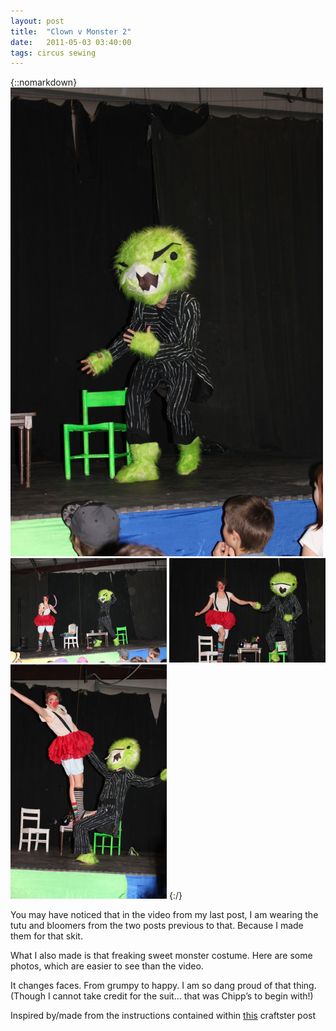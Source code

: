 ```yaml
---
layout: post
title:  "Clown v Monster 2"
date:   2011-05-03 03:40:00
tags: circus sewing
---
```


{::nomarkdown}
<img src="/uploads/2011/05/clown01.jpg">
<img src="/uploads/2011/05/clown02.jpg">
<img src="/uploads/2011/05/clown03.jpg">
<img src="/uploads/2011/05/clown04.jpg">
{:/}

You may have noticed that in the video from my last post, I am wearing the tutu and bloomers from the two posts previous to that. Because I made them for that skit.

What I also made is that freaking sweet monster costume. Here are some photos, which are easier to see than the video.

It changes faces. From grumpy to happy. I am so dang proud of that thing. (Though I cannot take credit for the suit… that was Chipp’s to begin with!)

Inspired by/made from the instructions contained within [this](http://www.craftster.org/forum/index.php?topic=130774.0) craftster post
